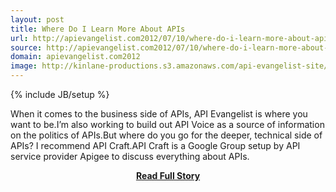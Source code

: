 ```yaml
---
layout: post
title: Where Do I Learn More About APIs
url: http://apievangelist.com2012/07/10/where-do-i-learn-more-about-apis/
source: http://apievangelist.com2012/07/10/where-do-i-learn-more-about-apis/
domain: apievangelist.com2012
image: http://kinlane-productions.s3.amazonaws.com/api-evangelist-site/blog/i-love-apis.jpeg
---
```

{% include JB/setup %}<p>When it comes to the business side of APIs, API Evangelist is where you want to be.I’m also working to build out API Voice as a source of information on the politics of APIs.But where do you go for the deeper, technical side of APIs? I recommend API Craft.API Craft is a Google Group setup by API service provider Apigee to discuss everything about APIs.</p>
<center><p><a href="http://apievangelist.com2012/07/10/where-do-i-learn-more-about-apis/" style='padding:25px; font-sze:18px; font-weight: bold;'>Read Full Story</a></p></center>
